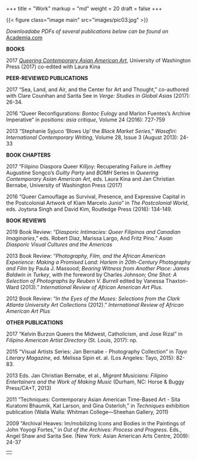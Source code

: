 +++
title = "Work"
markup = "md"
weight = 20
draft = false
+++

{{< figure class="image main" src="images/pic03.jpg" >}}

*Downloadabe PDFs of several publications below can be found on* [Academia.com](https://cee-umich.academia.edu/JanChristianBernabe)

**BOOKS**

2017
[*Queering Contemporary Asian American Art*](https://www.amazon.com/Queering-Contemporary-American-Lawrence-Artists/dp/0295741376/ref=sr_1_1?crid=6AGUWB8PNTTG&keywords=queering+contemporary+asian+american+art&qid=1561212429&s=gateway&sprefix=queering+asian+%2Caps%2C136&sr=8-1), University of Washington Press (2017) co-edited with Laura Kina

**PEER-REVIEWED PUBLICATIONS**

2017
“Sea, Land, and Air, and the Center for Art and Thought,” co-authored with Clare Counihan and Sarita See in *Verge: Studies in Global Asias* (2017): 26-34.

2016
“Queer Reconfigurations: *Bontoc Eulogy* and Marlon Fuentes’s Archive Imperative” in *positions: asia critique*, Volume 24 (2016): 727-759

2013
“Stephanie Syjuco ‘Blows Up’ the *Black Market Series*,” *Wasafiri: International Contemporary Writing*, Volume 28, Issue 3 (August 2013): 24-33

**BOOK CHAPTERS**

2017
“Filipino Diaspora Queer Killjoy: Recuperating Failure in Jeffrey Augustine Songco’s *Guilty Party* and *BOMH* Series in *Queering Contemporary Asian American Art*, eds. Laura Kina and Jan Christian Bernabe, University of Washington Press (2017)

2016
“Queer Camouflage as Survival, Presence, and Expressive Capital in the Postcolonial Artwork of Kiam Marcelo Junio” in *The Postcolonial World*, eds. Joytsna Singh and David Kim, Routledge Press (2016): 134-149.

**BOOK REVIEWS**

2019
Book Review: “*Diasporic Intimacies: Queer Filipinos and Canadian Imaginaries*,” eds. Robert Diaz, Marissa Largo, And Fritz Pino.” *Asian Diasporic Visual Cultures and the Americas*

2013
Book Review: “*Photography, Film, and the African American Experience: Making a Promised Land: Harlem in 20th-Century Photography and Film* by Paula J. Massood; *Bearing Witness from Another Place: James Baldwin in Turkey*, with the foreword by Charles Johnson; *One Shot: A Selection of Photographs by Reuben V. Burrell* edited by Vanessa Thaxton-Ward (2013).” *International Review of African American Art Plus*.

2012
Book Review: “*In the Eyes of the Muses: Selections from the Clark Atlanta University Art Collections* (2012).” *International Review of African American Art Plus*

**OTHER PUBLICATIONS**

2017
“Kelvin Burzon Queers the Midwest, Catholicism, and Jose Rizal” in *Filipino American Artist Directory* (St. Louis, 2017): np.

2015
“Visual Artists Series: Jan Bernabe - Photography Collection” in *Tayo Literary Magazine*, ed. Melissa Sipin et. al. (Los Angeles: Tayo, 2015): 82-83.

2013
Eds. Jan Christian Bernabe, et al., *Migrant Musicians: Filipino Entertainers and the Work of Making Music* (Durham, NC: Horse & Buggy Press/CA+T, 2013)

2011
“Techniques: Contemporary Asian American Time-Based Art - Sita Kuratomi Bhaumik, Kat Larson, and Gina Osterloh,” in *Techniques* exhibition publication (Walla Walla: Whitman College—Sheehan Gallery, 2011)

2009
“Archival Heaves: Im/mobilizing Icons and Bodies in the Paintings of John Yoyogi Fortes,” in *Out of the Archives: Process and Progress*. Eds., Angel Shaw and Sarita See. (New York: Asian American Arts Centre, 2009): 24-37

<table>
<tr><td class="icons"><a href="/#about"><i class="far fa-arrow-alt-circle-left fa-lg"></i></a><a href="/#news"><i class="far fa-arrow-alt-circle-right fa-lg"></i></a></td></tr>
</table>
